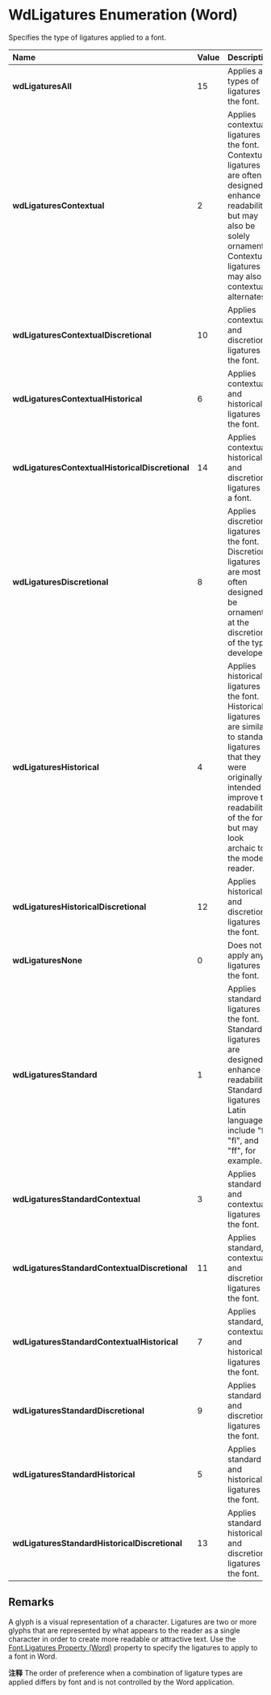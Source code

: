 
# WdLigatures Enumeration (Word)

Specifies the type of ligatures applied to a font. 



|**Name**|**Value**|**Description**|
|:-----|:-----|:-----|
|**wdLigaturesAll**|15|Applies all types of ligatures to the font.|
|**wdLigaturesContextual**|2|Applies contextual ligatures to the font. Contextual ligatures are often designed to enhance readability, but may also be solely ornamental. Contextual ligatures may also be contextual alternates.|
|**wdLigaturesContextualDiscretional**|10|Applies contextual and discretional ligatures to the font.|
|**wdLigaturesContextualHistorical**|6|Applies contextual and historical ligatures to the font.|
|**wdLigaturesContextualHistoricalDiscretional**|14|Applies contextual, historical, and discretional ligatures to a font.|
|**wdLigaturesDiscretional**|8|Applies discretional ligatures to the font. Discretional ligatures are most often designed to be ornamental at the discretion of the type developer.|
|**wdLigaturesHistorical**|4|Applies historical ligatures to the font. Historical ligatures are similar to standard ligatures in that they were originally intended to improve the readability of the font, but may look archaic to the modern reader.|
|**wdLigaturesHistoricalDiscretional**|12|Applies historical and discretional ligatures to the font.|
|**wdLigaturesNone**|0|Does not apply any ligatures to the font.|
|**wdLigaturesStandard**|1|Applies standard ligatures to the font. Standard ligatures are designed to enhance readability. Standard ligatures in Latin languages include "fi", "fl", and "ff", for example.|
|**wdLigaturesStandardContextual**|3|Applies standard and contextual ligatures to the font.|
|**wdLigaturesStandardContextualDiscretional**|11|Applies standard, contextual and discretional ligatures to the font.|
|**wdLigaturesStandardContextualHistorical**|7|Applies standard, contextual, and historical ligatures to the font.|
|**wdLigaturesStandardDiscretional**|9|Applies standard and discretional ligatures to the font.|
|**wdLigaturesStandardHistorical**|5|Applies standard and historical ligatures to the font.|
|**wdLigaturesStandardHistoricalDiscretional**|13|Applies standard historical and discretional ligatures to the font.|

## Remarks

A glyph is a visual representation of a character. Ligatures are two or more glyphs that are represented by what appears to the reader as a single character in order to create more readable or attractive text. Use the [Font.Ligatures Property (Word)](f1b0ff39-5eb5-e5a3-e0ff-3e88639670f9.md) property to specify the ligatures to apply to a font in Word.


 **注释**  The order of preference when a combination of ligature types are applied differs by font and is not controlled by the Word application.

